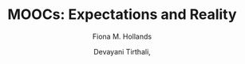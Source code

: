 ---
layout: leaf-node
title: "MOOCs: Expectations and Reality"
title-url: "http://cbcse.org/wordpress/wp-content/uploads/2014/05/MOOCs_Expectations_and_Reality.pdf"
author: ["Fiona M. Hollands","Devayani Tirthali,"]
groups: technologies
categories: moocs
topics: introductory-resources
summary: >
    A short summary to appear in the search results or content link list. > uses browser line breaks. | uses line formatting provided in the section, as below Location: is indented 1 TAB.
cite: >
    Hollands, F. M., & Tirthali, D. (2014). MOOCs: Expectations and Reality. Full Report.
    Online Submission. Retrieved April 15, 2017 from: http://cbcse.org/wordpress/wp-content/uploads/2014/05/MOOCs_Expectations_and_Reality.pdf
pub-date: 2014-05-01
added-date: 2017-04-15
resource-type: pdf-document
---